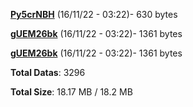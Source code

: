 [**Py5crNBH**](/data/Py5crNBH.txt) (16/11/22 - 03:22)- 630 bytes

[**gUEM26bk**](/data/gUEM26bk.txt) (16/11/22 - 03:22)- 1361 bytes

[**gUEM26bk**](/data/gUEM26bk.txt) (16/11/22 - 03:22)- 1361 bytes

**Total Datas**: 3296

**Total Size**: 18.17 MB / 18.2 MB